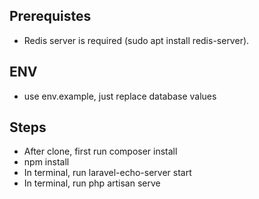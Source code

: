 ## Prerequistes

- Redis server is required (sudo apt install redis-server).

## ENV

- use env.example, just replace database values

## Steps

- After clone, first run composer install
- npm install
- In terminal, run laravel-echo-server start
- In terminal, run php artisan serve
